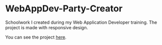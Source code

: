 # WebAppDev-Party-Creator

Schoolwork I created during my Web Application Developer training. The project is made with responsive design.

You can see the project [here](https://martinholts.github.io/WebAppDev-Party-Creator/).
